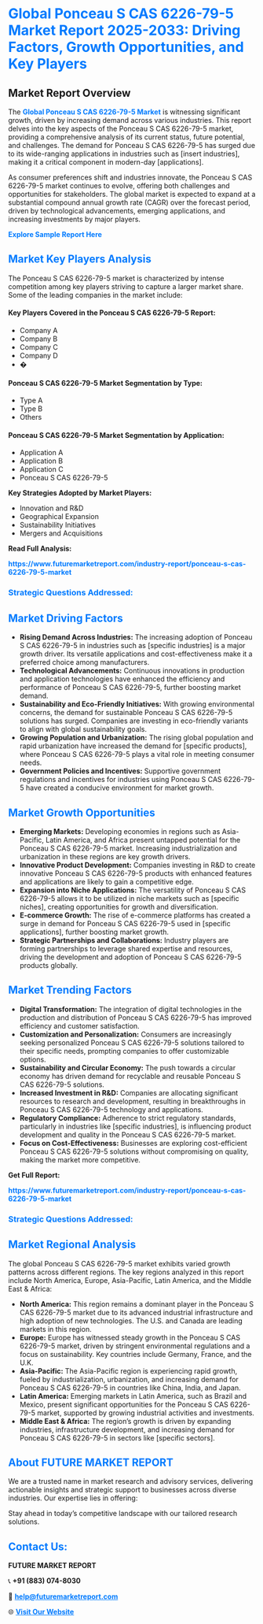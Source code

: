 <h1 style="color: #007BFF;">Global Ponceau S CAS 6226-79-5 Market Report 2025-2033: Driving Factors, Growth Opportunities, and Key Players</h1>

<section id="overview">
<h2>Market Report Overview</h2>
<p>The <a href="https://www.futuremarketreport.com/industry-report/ponceau-s-cas-6226-79-5-market" style="color: #007BFF; text-decoration: none;"><strong>Global Ponceau S CAS 6226-79-5 Market</strong></a> is witnessing significant growth, driven by increasing demand across various industries. This report delves into the key aspects of the Ponceau S CAS 6226-79-5 market, providing a comprehensive analysis of its current status, future potential, and challenges. The demand for Ponceau S CAS 6226-79-5 has surged due to its wide-ranging applications in industries such as [insert industries], making it a critical component in modern-day [applications].</p>
<p>As consumer preferences shift and industries innovate, the Ponceau S CAS 6226-79-5 market continues to evolve, offering both challenges and opportunities for stakeholders. The global market is expected to expand at a substantial compound annual growth rate (CAGR) over the forecast period, driven by technological advancements, emerging applications, and increasing investments by major players.</p>
</section>

<section id="overview">
<p><a href="https://www.futuremarketreport.com/request-sample/reportId=112824" style="color: #007BFF; text-decoration: none;"><strong>Explore Sample Report Here</strong></a></p>
</section>

<section id="key-players">
<h2 style="color: #007BFF;">Market Key Players Analysis</h2>
<p>The Ponceau S CAS 6226-79-5 market is characterized by intense competition among key players striving to capture a larger market share. Some of the leading companies in the market include:</p>
<h4>Key Players Covered in the Ponceau S CAS 6226-79-5 Report:</h4>
<ul><li>Company A</li><li>Company B</li><li>Company C</li><li>Company D</li><li>�</li></ul>
<h4>Ponceau S CAS 6226-79-5 Market Segmentation by Type:</h4>
<ul><li>Type A</li><li>Type B</li><li>Others</li></ul>

<h4>Ponceau S CAS 6226-79-5 Market Segmentation by Application:</h4>
<ul><li>Application A</li><li>Application B</li><li>Application C</li><li>Ponceau S CAS 6226-79-5</li></ul>
<p><strong>Key Strategies Adopted by Market Players:</strong></p>
<ul>
<li>Innovation and R&D</li>
<li>Geographical Expansion</li>
<li>Sustainability Initiatives</li>
<li>Mergers and Acquisitions</li>
</ul>
</section>

<section>
<p><strong>Read Full Analysis: </strong></p><a href="https://www.futuremarketreport.com/industry-report/ponceau-s-cas-6226-79-5-market" style="color: #007BFF; text-decoration: none;"><strong>https://www.futuremarketreport.com/industry-report/ponceau-s-cas-6226-79-5-market</strong></a>
<h3 style="color: #007BFF;">Strategic Questions Addressed:</h3>
</section>

<section id="driving-factors">
<h2 style="color: #007BFF;">Market Driving Factors</h2>
<ul>
<li><strong>Rising Demand Across Industries:</strong> The increasing adoption of Ponceau S CAS 6226-79-5 in industries such as [specific industries] is a major growth driver. Its versatile applications and cost-effectiveness make it a preferred choice among manufacturers.</li>
<li><strong>Technological Advancements:</strong> Continuous innovations in production and application technologies have enhanced the efficiency and performance of Ponceau S CAS 6226-79-5, further boosting market demand.</li>
<li><strong>Sustainability and Eco-Friendly Initiatives:</strong> With growing environmental concerns, the demand for sustainable Ponceau S CAS 6226-79-5 solutions has surged. Companies are investing in eco-friendly variants to align with global sustainability goals.</li>
<li><strong>Growing Population and Urbanization:</strong> The rising global population and rapid urbanization have increased the demand for [specific products], where Ponceau S CAS 6226-79-5 plays a vital role in meeting consumer needs.</li>
<li><strong>Government Policies and Incentives:</strong> Supportive government regulations and incentives for industries using Ponceau S CAS 6226-79-5 have created a conducive environment for market growth.</li>
</ul>
</section>

<section id="growth-opportunities">
<h2 style="color: #007BFF;">Market Growth Opportunities</h2>
<ul>
<li><strong>Emerging Markets:</strong> Developing economies in regions such as Asia-Pacific, Latin America, and Africa present untapped potential for the Ponceau S CAS 6226-79-5 market. Increasing industrialization and urbanization in these regions are key growth drivers.</li>
<li><strong>Innovative Product Development:</strong> Companies investing in R&D to create innovative Ponceau S CAS 6226-79-5 products with enhanced features and applications are likely to gain a competitive edge.</li>
<li><strong>Expansion into Niche Applications:</strong> The versatility of Ponceau S CAS 6226-79-5 allows it to be utilized in niche markets such as [specific niches], creating opportunities for growth and diversification.</li>
<li><strong>E-commerce Growth:</strong> The rise of e-commerce platforms has created a surge in demand for Ponceau S CAS 6226-79-5 used in [specific applications], further boosting market growth.</li>
<li><strong>Strategic Partnerships and Collaborations:</strong> Industry players are forming partnerships to leverage shared expertise and resources, driving the development and adoption of Ponceau S CAS 6226-79-5 products globally.</li>
</ul>
</section>

<section id="trending-factors">
<h2 style="color: #007BFF;">Market Trending Factors</h2>
<ul>
<li><strong>Digital Transformation:</strong> The integration of digital technologies in the production and distribution of Ponceau S CAS 6226-79-5 has improved efficiency and customer satisfaction.</li>
<li><strong>Customization and Personalization:</strong> Consumers are increasingly seeking personalized Ponceau S CAS 6226-79-5 solutions tailored to their specific needs, prompting companies to offer customizable options.</li>
<li><strong>Sustainability and Circular Economy:</strong> The push towards a circular economy has driven demand for recyclable and reusable Ponceau S CAS 6226-79-5 solutions.</li>
<li><strong>Increased Investment in R&D:</strong> Companies are allocating significant resources to research and development, resulting in breakthroughs in Ponceau S CAS 6226-79-5 technology and applications.</li>
<li><strong>Regulatory Compliance:</strong> Adherence to strict regulatory standards, particularly in industries like [specific industries], is influencing product development and quality in the Ponceau S CAS 6226-79-5 market.</li>
<li><strong>Focus on Cost-Effectiveness:</strong> Businesses are exploring cost-efficient Ponceau S CAS 6226-79-5 solutions without compromising on quality, making the market more competitive.</li>
</ul>
</section>

<section>
<p><strong>Get Full Report: </strong></p><a href="https://www.futuremarketreport.com/industry-report/ponceau-s-cas-6226-79-5-market" style="color: #007BFF; text-decoration: none;"><strong>https://www.futuremarketreport.com/industry-report/ponceau-s-cas-6226-79-5-market</strong></a>
<h3 style="color: #007BFF;">Strategic Questions Addressed:</h3>
</section>


<section id="regional-analysis">
<h2 style="color: #007BFF;">Market Regional Analysis</h2>
<p>The global Ponceau S CAS 6226-79-5 market exhibits varied growth patterns across different regions. The key regions analyzed in this report include North America, Europe, Asia-Pacific, Latin America, and the Middle East & Africa:</p>
<ul>
<li><strong>North America:</strong> This region remains a dominant player in the Ponceau S CAS 6226-79-5 market due to its advanced industrial infrastructure and high adoption of new technologies. The U.S. and Canada are leading markets in this region.</li>
<li><strong>Europe:</strong> Europe has witnessed steady growth in the Ponceau S CAS 6226-79-5 market, driven by stringent environmental regulations and a focus on sustainability. Key countries include Germany, France, and the U.K.</li>
<li><strong>Asia-Pacific:</strong> The Asia-Pacific region is experiencing rapid growth, fueled by industrialization, urbanization, and increasing demand for Ponceau S CAS 6226-79-5 in countries like China, India, and Japan.</li>
<li><strong>Latin America:</strong> Emerging markets in Latin America, such as Brazil and Mexico, present significant opportunities for the Ponceau S CAS 6226-79-5 market, supported by growing industrial activities and investments.</li>
<li><strong>Middle East & Africa:</strong> The region’s growth is driven by expanding industries, infrastructure development, and increasing demand for Ponceau S CAS 6226-79-5 in sectors like [specific sectors].</li>
</ul>
</section>

<footer>
<h2 style="color: #007BFF;">About FUTURE MARKET REPORT</h2>
<p>We are a trusted name in market research and advisory services, delivering actionable insights and strategic support to businesses across diverse industries. Our expertise lies in offering:</p>

<p>Stay ahead in today’s competitive landscape with our tailored research solutions.</p>

<h2 style="color: #007BFF;">Contact Us:</h2>
<p><strong>FUTURE MARKET REPORT</strong></p>
<p>📞 <strong>+91 (883) 074-8030</strong></p>
<p>📧 <strong><a href="mailto:help@futuremarketreport.com" style="color: #007BFF;">help@futuremarketreport.com</a></strong></p>
<p>🌐 <strong><a href="https://www.futuremarketreport.com/" style="color: #007BFF;">Visit Our Website</a></strong></p>
</footer>